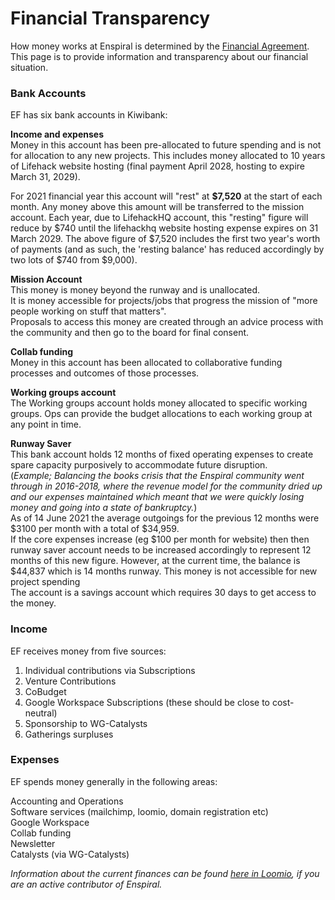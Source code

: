 # Financial Transparency

How money works at Enspiral is determined by the [Financial Agreement](https://github.com/enspiral/handbook/tree/d3234f4c1fe3afc87e5231beeb2d3926aee696d2/agreements/financial.html). This page is to provide information and transparency about our financial situation.

### Bank Accounts

EF has six bank accounts in Kiwibank:

**Income and expenses**  
Money in this account has been pre-allocated to future spending and is not for allocation to any new projects. This includes money allocated to 10 years of Lifehack website hosting \(final payment April 2028, hosting to expire March 31, 2029\).

For 2021 financial year this account will "rest" at **$7,520** at the start of each month. Any money above this amount will be transferred to the mission account. Each year, due to LifehackHQ account, this "resting" figure will reduce by $740 until the lifehackhq website hosting expense expires on 31 March 2029. The above figure of $7,520 includes the first two year's worth of payments \(and as such, the 'resting balance' has reduced accordingly by two lots of $740 from $9,000\).

**Mission Account**  
This money is money beyond the runway and is unallocated.  
It is money accessible for projects/jobs that progress the mission of "more people working on stuff that matters".  
Proposals to access this money are created through an advice process with the community and then go to the board for final consent.

**Collab funding**  
Money in this account has been allocated to collaborative funding processes and outcomes of those processes.

**Working groups account**  
The Working groups account holds money allocated to specific working groups. Ops can provide the budget allocations to each working group at any point in time.

**Runway Saver**  
This bank account holds 12 months of fixed operating expenses to create spare capacity purposively to accommodate future disruption.  
\(_Example; Balancing the books crisis that the Enspiral community went through in 2016-2018, where the revenue model for the community dried up and our expenses maintained which meant that we were quickly losing money and going into a state of bankruptcy._\)  
As of 14 June 2021 the average outgoings for the previous 12 months were $3100 per month with a total of $34,959.  
If the core expenses increase \(eg $100 per month for website\) then then runway saver account needs to be increased accordingly to represent 12 months of this new figure. However, at the current time, the balance is $44,837 which is 14 months runway.
This money is not accessible for new project spending  
The account is a savings account which requires 30 days to get access to the money.

### Income

EF receives money from five sources:

1. Individual contributions via Subscriptions
2. Venture Contributions
3. CoBudget
4. Google Workspace Subscriptions \(these should be close to cost-neutral\)
5. Sponsorship to WG-Catalysts
6. Gatherings surpluses

### Expenses

EF spends money generally in the following areas:

Accounting and Operations  
Software services \(mailchimp, loomio, domain registration etc\)  
Google Workspace  
Collab funding  
Newsletter  
Catalysts \(via WG-Catalysts\)



_Information about the current finances can be found_ [_here in Loomio_](https://www.loomio.org/d/SoNn7pb5/enspiral-foundations-ltd-financials)_, if you are an active contributor of Enspiral._  


